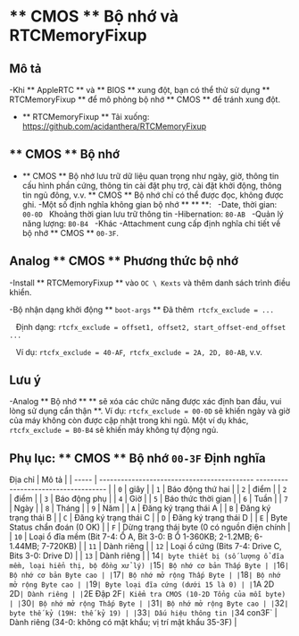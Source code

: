 # ** CMOS ** Bộ nhớ và RTCMemoryFixup

## Mô tả

-Khi ** AppleRTC ** và ** BIOS ** xung đột, bạn có thể thử sử dụng ** RTCMemoryFixup ** để mô phỏng bộ nhớ ** CMOS ** để tránh xung đột.
- ** RTCMemoryFixup ** Tải xuống: <https://github.com/acidanthera/RTCMemoryFixup>

## ** CMOS ** Bộ nhớ

- ** CMOS ** Bộ nhớ lưu trữ dữ liệu quan trọng như ngày, giờ, thông tin cấu hình phần cứng, thông tin cài đặt phụ trợ, cài đặt khởi động, thông tin ngủ đông, v.v. ** CMOS ** Bộ nhớ chỉ có thể được đọc, không được ghi.
-Một số định nghĩa không gian bộ nhớ ** ** **:
  -Date, thời gian: `00-0D`
  Khoảng thời gian lưu trữ thông tin -Hibernation: `80-AB`
  -Quản lý năng lượng: `B0-B4`
  -Khác
-Attachment cung cấp định nghĩa chi tiết về bộ nhớ ** CMOS ** `00-3F`.

## Analog ** CMOS ** Phương thức bộ nhớ

-Install ** RTCMemoryFixup ** vào `OC \ Kexts` và thêm danh sách trình điều khiển.

-Bộ nhận dạng khởi động ** `boot-args` ** Đã thêm` rtcfx_exclude = ...`

   Định dạng: `rtcfx_exclude = offset1, offset2, start_offset-end_offset ...`

   Ví dụ: `rtcfx_exclude = 40-AF`,` rtcfx_exclude = 2A, 2D, 80-AB`, v.v.

## Lưu ý

-Analog ** Bộ nhớ ** ** sẽ xóa các chức năng được xác định ban đầu, vui lòng sử dụng cẩn thận **. Ví dụ: `rtcfx_exclude = 00-0D` sẽ khiến ngày và giờ của máy không còn được cập nhật trong khi ngủ. Một ví dụ khác, `rtcfx_exclude = B0-B4` sẽ khiến máy không tự động ngủ.

## Phụ lục: ** CMOS ** Bộ nhớ `00-3F` Định nghĩa

Địa chỉ | Mô tả |
| ----- | ------------------------------------------- ------------------------------------ |
| `0` | giây |
| `1` | Báo động thứ hai |
| `2` | điểm |
| `2` | điểm |
| `3` | Báo động phụ |
| `4` | Giờ |
| `5` | Báo thức thời gian |
| `6` | Tuần |
| `7` | Ngày |
| `8` | Tháng |
| `9` | Năm |
| `A` | Đăng ký trạng thái A |
| `B` | Đăng ký trạng thái B |
| `C` | Đăng ký trạng thái C |
| `D` | Đăng ký trạng thái D |
| `E` | Byte Status chẩn đoán (0 OK) |
| `F` | Dừng trạng thái byte (0 có nguồn điện chính |
| `10` | Loại ổ đĩa mềm (Bit 7-4: Ổ A, Bit 3-0: B Ổ 1-360KB; 2-1.2MB; 6-1.44MB; 7-720KB) |
| `11` | Dành riêng |
| `12` | Loại ổ cứng (Bits 7-4: Drive C, Bits 3-0: Drive D) |
| `13` | Dành riêng |
| 14` | byte thiết bị (số lượng ổ đĩa mềm, loại hiển thị, bộ đồng xử lý)
| `15` | Bộ nhớ cơ bản Thấp Byte |
| `16` | Bộ nhớ cơ bản Byte cao |
| `17` | Bộ nhớ mở rộng Thấp Byte |
| `18` | Bộ nhớ mở rộng Byte cao |
| `19` | Byte loại đĩa cứng (dưới 15 là 0) |
| `1A 2D 2D` | Dành riêng |
| `2E Đập 2F` | Kiểm tra CMOS (10-2D Tổng của mỗi byte) |
| `30` | Bộ nhớ mở rộng Thấp Byte |
| `31` | Bộ nhớ mở rộng Byte cao |
| `32` | byte thế kỷ (19H: thế kỷ 19) |
| `33` | Dấu hiệu thông tin |
`34 con3F` | Dành riêng (34-0: không có mật khẩu; vị trí mật khẩu 35-3F) |
